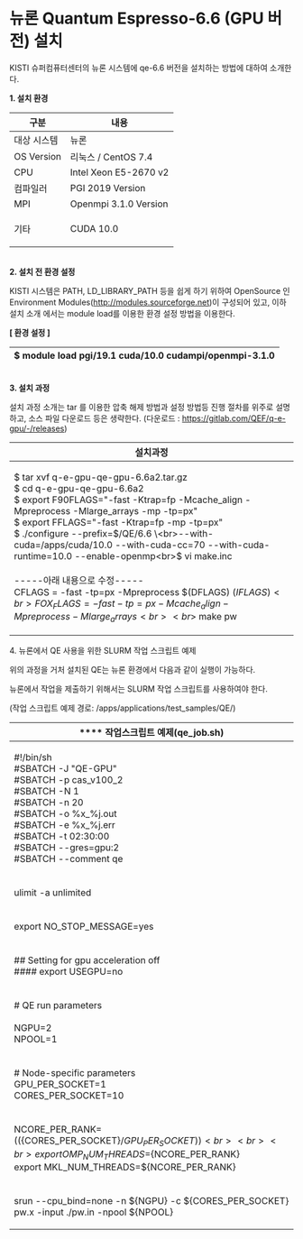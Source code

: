 # 뉴론 Quantum Espresso-6.6 (GPU 버전) 설치

KISTI 슈퍼컴퓨터센터의 뉴론 시스템에 qe-6.6 버전을 설치하는 방법에 대하여 소개한다.

**1. 설치 환경**

|   **구분**       | **내용**                |
| -------------- | --------------------- |
|  대상 시스템        | 뉴론                    |
|  OS Version    | 리눅스 / CentOS 7.4      |
|  CPU           | Intel Xeon E5-2670 v2 |
|  컴파일러          | PGI 2019 Version      |
|  MPI           | Openmpi 3.1.0 Version |
| <p> 기타<br></p> | CUDA 10.0             |

&#x20;

\
**2. 설치 전 환경 설정**

KISTI 시스템은 PATH, LD\_LIBRARY\_PATH 등을 쉽게 하기 위하여 OpenSource 인 Environment Modules(http://modules.sourceforge.net)이 구성되어 있고, 이하 설치 소개 에서는 module load를 이용한 환경 설정 방법을 이용한다.

**\[ 환경 설정 ]**

|  $ module load pgi/19.1 cuda/10.0 cudampi/openmpi-3.1.0 |
| ------------------------------------------------------- |

\
**3. 설치 과정**

&#x20;설치 과정 소개는 tar 를 이용한 압축 해제 방법과 설정 방법등 진행 절차를 위주로 설명하고, 소스 파일 다운로드 등은 생략한다. (다운로드 : https://gitlab.com/QEF/q-e-gpu/-/releases)

|   **설치과정**                                                                                                                                                                                                                                                                                                                                                                                                                                                                                                                                                  |
| ----------------------------------------------------------------------------------------------------------------------------------------------------------------------------------------------------------------------------------------------------------------------------------------------------------------------------------------------------------------------------------------------------------------------------------------------------------------------------------------------------------------------------------------------------------- |
| <p>$ tar xvf q-e-gpu-qe-gpu-6.6a2.tar.gz<br>$ cd q-e-gpu-qe-gpu-6.6a2<br>$ export F90FLAGS="-fast -Ktrap=fp -Mcache_align -Mpreprocess -Mlarge_arrays -mp -tp=px"<br>$ export FFLAGS="-fast -Ktrap=fp -mp -tp=px"<br>$ ./configure --prefix=$/QE/6.6 \<br>--with-cuda=/apps/cuda/10.0 --with-cuda-cc=70 --with-cuda-runtime=10.0 --enable-openmp<br>$  vi make.inc<br><br>-----아래 내용으로 수정-----<br>CFLAGS         = -fast -tp=px -Mpreprocess $(DFLAGS) $(IFLAGS)<br>FOX_FLAGS = -fast -tp=px -Mcache_align -Mpreprocess -Mlarge_arrays<br><br>$ make pw</p> |

&#x20;&#x20;

&#x20;

4\. 뉴론에서 QE 사용을 위한 SLURM 작업 스크립트 예제

&#x20;위의 과정을 거처 설치된 QE는 뉴론 환경에서 다음과 같이 실행이 가능하다.

&#x20;뉴론에서 작업을 제출하기 위해서는 SLURM 작업 스크립트를 사용하여야 한다.

&#x20;(작업 스크립트 예제 경로: /apps/applications/test\_samples/QE/)

|   ****  작업스크립트 예제(qe\_job.sh)                                                                                                                                                                                                                                                                                                                                                                                                                                                                                                                                                                                                                                                                                                                                                              |
| ------------------------------------------------------------------------------------------------------------------------------------------------------------------------------------------------------------------------------------------------------------------------------------------------------------------------------------------------------------------------------------------------------------------------------------------------------------------------------------------------------------------------------------------------------------------------------------------------------------------------------------------------------------------------------------------------------------------------------------------------------------------------------------------ |
| <p>#!/bin/sh<br>#SBATCH -J "QE-GPU"<br>#SBATCH -p cas_v100_2<br>#SBATCH -N 1<br>#SBATCH -n 20<br>#SBATCH -o %x_%j.out <br>#SBATCH -e %x_%j.err<br>#SBATCH -t 02:30:00<br>#SBATCH --gres=gpu:2<br>#SBATCH --comment qe<br><br><br>ulimit -a unlimited<br><br><br>export NO_STOP_MESSAGE=yes<br><br><br>## Setting for gpu acceleration off<br>#### export USEGPU=no<br><br><br># QE run parameters<br><br>NGPU=2<br>NPOOL=1<br><br><br># Node-specific parameters<br>GPU_PER_SOCKET=1<br>CORES_PER_SOCKET=10<br><br><br>NCORE_PER_RANK=$((${CORES_PER_SOCKET}/${GPU_PER_SOCKET}))<br><br><br>export OMP_NUM_THREADS=${NCORE_PER_RANK}<br>export MKL_NUM_THREADS=${NCORE_PER_RANK}<br><br><br>srun --cpu_bind=none -n ${NGPU} -c ${CORES_PER_SOCKET} pw.x -input ./pw.in -npool ${NPOOL}</p> |
